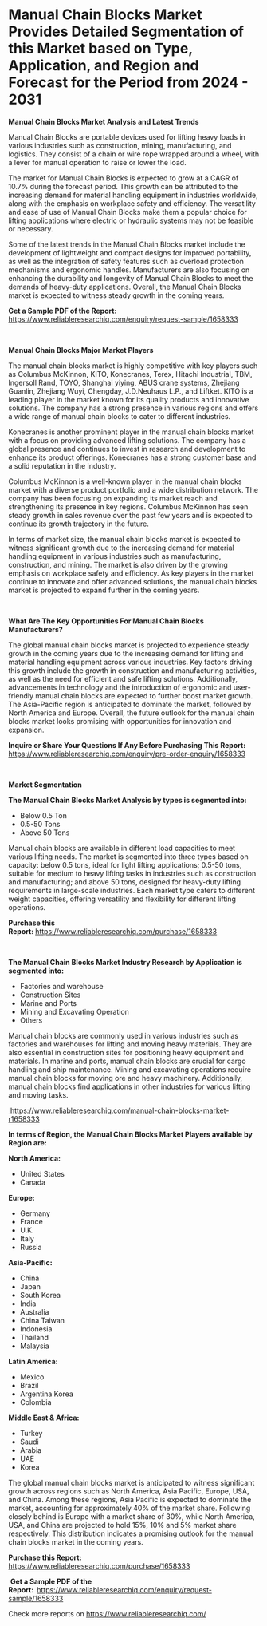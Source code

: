 <p><h1>Manual Chain Blocks Market Provides Detailed Segmentation of this Market based on Type, Application, and Region and Forecast for the Period from 2024 - 2031</h1></p><p><strong>Manual Chain Blocks Market Analysis and Latest Trends</strong></p>
<p><p>Manual Chain Blocks are portable devices used for lifting heavy loads in various industries such as construction, mining, manufacturing, and logistics. They consist of a chain or wire rope wrapped around a wheel, with a lever for manual operation to raise or lower the load.</p><p>The market for Manual Chain Blocks is expected to grow at a CAGR of 10.7% during the forecast period. This growth can be attributed to the increasing demand for material handling equipment in industries worldwide, along with the emphasis on workplace safety and efficiency. The versatility and ease of use of Manual Chain Blocks make them a popular choice for lifting applications where electric or hydraulic systems may not be feasible or necessary.</p><p>Some of the latest trends in the Manual Chain Blocks market include the development of lightweight and compact designs for improved portability, as well as the integration of safety features such as overload protection mechanisms and ergonomic handles. Manufacturers are also focusing on enhancing the durability and longevity of Manual Chain Blocks to meet the demands of heavy-duty applications. Overall, the Manual Chain Blocks market is expected to witness steady growth in the coming years.</p></p>
<p><strong>Get a Sample PDF of the Report:&nbsp;</strong> <a href="https://www.reliableresearchiq.com/enquiry/request-sample/1658333">https://www.reliableresearchiq.com/enquiry/request-sample/1658333</a></p>
<p>&nbsp;</p>
<p><strong>Manual Chain Blocks Major Market Players</strong></p>
<p><p>The manual chain blocks market is highly competitive with key players such as Columbus McKinnon, KITO, Konecranes, Terex, Hitachi Industrial, TBM, Ingersoll Rand, TOYO, Shanghai yiying, ABUS crane systems, Zhejiang Guanlin, Zhejiang Wuyi, Chengday, J.D.Neuhaus L.P., and Liftket. KITO is a leading player in the market known for its quality products and innovative solutions. The company has a strong presence in various regions and offers a wide range of manual chain blocks to cater to different industries.</p><p>Konecranes is another prominent player in the manual chain blocks market with a focus on providing advanced lifting solutions. The company has a global presence and continues to invest in research and development to enhance its product offerings. Konecranes has a strong customer base and a solid reputation in the industry.</p><p>Columbus McKinnon is a well-known player in the manual chain blocks market with a diverse product portfolio and a wide distribution network. The company has been focusing on expanding its market reach and strengthening its presence in key regions. Columbus McKinnon has seen steady growth in sales revenue over the past few years and is expected to continue its growth trajectory in the future.</p><p>In terms of market size, the manual chain blocks market is expected to witness significant growth due to the increasing demand for material handling equipment in various industries such as manufacturing, construction, and mining. The market is also driven by the growing emphasis on workplace safety and efficiency. As key players in the market continue to innovate and offer advanced solutions, the manual chain blocks market is projected to expand further in the coming years.</p></p>
<p>&nbsp;</p>
<p><strong>What Are The Key Opportunities For Manual Chain Blocks Manufacturers?</strong></p>
<p><p>The global manual chain blocks market is projected to experience steady growth in the coming years due to the increasing demand for lifting and material handling equipment across various industries. Key factors driving this growth include the growth in construction and manufacturing activities, as well as the need for efficient and safe lifting solutions. Additionally, advancements in technology and the introduction of ergonomic and user-friendly manual chain blocks are expected to further boost market growth. The Asia-Pacific region is anticipated to dominate the market, followed by North America and Europe. Overall, the future outlook for the manual chain blocks market looks promising with opportunities for innovation and expansion.</p></p>
<p><strong>Inquire or Share Your Questions If Any Before Purchasing This Report:</strong> <a href="https://www.reliableresearchiq.com/enquiry/pre-order-enquiry/1658333">https://www.reliableresearchiq.com/enquiry/pre-order-enquiry/1658333</a></p>
<p>&nbsp;</p>
<p><strong>Market Segmentation</strong></p>
<p><strong>The Manual Chain Blocks Market Analysis by types is segmented into:</strong></p>
<p><ul><li>Below 0.5 Ton</li><li>0.5-50 Tons</li><li>Above 50 Tons</li></ul></p>
<p><p>Manual chain blocks are available in different load capacities to meet various lifting needs. The market is segmented into three types based on capacity: below 0.5 tons, ideal for light lifting applications; 0.5-50 tons, suitable for medium to heavy lifting tasks in industries such as construction and manufacturing; and above 50 tons, designed for heavy-duty lifting requirements in large-scale industries. Each market type caters to different weight capacities, offering versatility and flexibility for different lifting operations.</p></p>
<p><strong>Purchase this Report:&nbsp;</strong><a href="https://www.reliableresearchiq.com/purchase/1658333">https://www.reliableresearchiq.com/purchase/1658333</a></p>
<p>&nbsp;</p>
<p><strong>The Manual Chain Blocks Market Industry Research by Application is segmented into:</strong></p>
<p><ul><li>Factories and warehouse</li><li>Construction Sites</li><li>Marine and Ports</li><li>Mining and Excavating Operation</li><li>Others</li></ul></p>
<p><p>Manual chain blocks are commonly used in various industries such as factories and warehouses for lifting and moving heavy materials. They are also essential in construction sites for positioning heavy equipment and materials. In marine and ports, manual chain blocks are crucial for cargo handling and ship maintenance. Mining and excavating operations require manual chain blocks for moving ore and heavy machinery. Additionally, manual chain blocks find applications in other industries for various lifting and moving tasks.</p></p>
<p><a href="https://www.reliableresearchiq.com/manual-chain-blocks-market-r1658333">&nbsp;https://www.reliableresearchiq.com/manual-chain-blocks-market-r1658333</a></p>
<p><strong>In terms of Region, the Manual Chain Blocks Market Players available by Region are:</strong></p>
<p>
    <p> <strong> North America: </strong>
        <ul>
            <li>United States</li>
            <li>Canada</li>
        </ul>
        </p> 
    <p> <strong> Europe: </strong>
        <ul>
            <li>Germany</li>
            <li>France</li>
            <li>U.K.</li>
            <li>Italy</li>
            <li>Russia</li>
        </ul>
        </p> 
    <p> <strong> Asia-Pacific: </strong>
        <ul>
            <li>China</li>
            <li>Japan</li>
            <li>South Korea</li>
            <li>India</li>
            <li>Australia</li>
            <li>China Taiwan</li>
            <li>Indonesia</li>
            <li>Thailand</li>
            <li>Malaysia</li>
        </ul>
        </p> 
    <p> <strong> Latin America: </strong>
        <ul>
            <li>Mexico</li>
            <li>Brazil</li>
            <li>Argentina Korea</li>
            <li>Colombia</li>
        </ul>
        </p> 
    <p> <strong> Middle East & Africa: </strong>
        <ul>
            <li>Turkey</li>
            <li>Saudi</li>
            <li>Arabia</li>
            <li>UAE</li>
            <li>Korea</li>
        </ul>
    </p>
    </p>
<p><p>The global manual chain blocks market is anticipated to witness significant growth across regions such as North America, Asia Pacific, Europe, USA, and China. Among these regions, Asia Pacific is expected to dominate the market, accounting for approximately 40% of the market share. Following closely behind is Europe with a market share of 30%, while North America, USA, and China are projected to hold 15%, 10% and 5% market share respectively. This distribution indicates a promising outlook for the manual chain blocks market in the coming years.</p></p>
<p><strong>Purchase this Report: </strong><a href="https://www.reliableresearchiq.com/purchase/1658333">https://www.reliableresearchiq.com/purchase/1658333</a></p>
<p>&nbsp;<strong>Get a Sample PDF of the Report:&nbsp;&nbsp;</strong><a href="https://www.reliableresearchiq.com/enquiry/request-sample/1658333">https://www.reliableresearchiq.com/enquiry/request-sample/1658333</a></p>
<p><strong></strong></p>
<p>Check more reports on <a href="https://www.reliableresearchiq.com/">https://www.reliableresearchiq.com/</a></p>